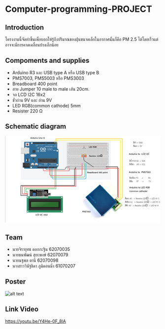 # Computer-programming-PROJECT

## Introduction ##
  โครงงานนี้จัดทำขึ้นเพื่อบอกให้รู้ถึงปริมาณของฝุ่นขนาดเล็กในอากาศนั้นก็คือ PM 2.5 ได้โดยเร็วแต่อาจจะมีการคาดเคลื่อนบ้างเล็กน้อย
  
## Compoments and supplies ##
  * Arduino R3 และ USB type A หรือ USB type B
  * PMS7003, PMS5003 หรือ PMS3003
  * Breadboard 400 point
  * สาย Jumper 10 male to male เส้น 20cm.
  * จอ LCD I2C 16x2
  * ขั่วถ่าน 9V และ ถ่าน 9V
  * LED RGB(common cathode) 5mm
  * Resister 220 Ω
## Schematic diagram ##
![alt text](howtoconnect.png)
## Team ##
  * นายจิรายุทธ ดอกกะฐิน 62070035
  * นายธนพัฒน์ สุยะพงษ์ 62070079
  * นายนฐพล ตานี 62070098
  * นางสาววินัฐธิดา ภูมิดอนมิ่ง 61070207
## Poster ##
![alt text](poster-1.jpg)

## Link Video ##
https://youtu.be/Y4He-0F_8lA
